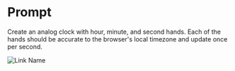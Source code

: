# Prompt
Create an analog clock with hour, minute, and second hands. Each of the hands should be accurate to the browser's local timezone and update once per second.

![Link Name](https://frontendeval.com/images/analog-clock-1.png)

